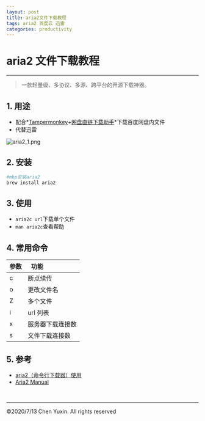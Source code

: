 ```yaml
---
layout: post
title: aria2文件下载教程
tags: aria2 百度云 迅雷
categories: productivity
---
```


# aria2 文件下载教程

---

> 一款轻量级、多协议、多源、跨平台的开源下载神器。

## 1. 用途

- 配合*[Tampermonkey](https://www.tampermonkey.net/scripts.php)*+*[网盘直链下载助手](https://www.baiduyun.wiki/zh-cn/assistant.html)*下载百度网盘内文件
- 代替迅雷

![aria2_1.png](https://i.loli.net/2020/07/18/OQKZFb9YBAuGmWg.jpg)

## 2. 安装

```zsh
#mbp安装aria2
brew install aria2
```

## 3. 使用

- `aria2c url`下载单个文件
- `man aria2c`查看帮助

## 4. 常用命令

| 参数 | &nbsp; 功能      |
| :--- | :--------------- |
| c    | 断点续传         |
| o    | 更改文件名       |
| Z    | 多个文件         |
| i    | url 列表         |
| x    | 服务器下载连接数 |
| s    | 文件下载连接数   |

## 5. 参考

- [aria2（命令行下载器）使用](https://www.jianshu.com/p/6e6a02e1f15e)
- [Aria2 Manual](https://aria2.github.io/manual/en/html/index.html)

<br/>

---

&copy;2020/7/13 Chen Yuxin. All rights reserved
